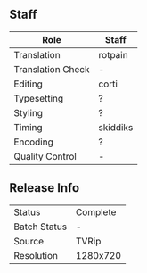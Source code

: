 ## Staff

| Role              | Staff                               |
|-------------------|-------------------------------------|
| Translation       | rotpain                             |
| Translation Check | -                                   |
| Editing           | corti                               |
| Typesetting       | ?                                   |
| Styling           | ?                                   |
| Timing            | skiddiks                            |
| Encoding          | ?                                   |
| Quality Control   | -                                   |

## Release Info

|              |           |
|--------------|-----------|
| Status       | Complete  |
| Batch Status | -         |
| Source       | TVRip     |
| Resolution   | 1280x720  |